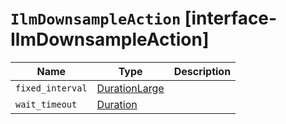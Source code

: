 # `IlmDownsampleAction` [interface-IlmDownsampleAction]

| Name | Type | Description |
| - | - | - |
| `fixed_interval` | [DurationLarge](./DurationLarge.md) | &nbsp; |
| `wait_timeout` | [Duration](./Duration.md) | &nbsp; |
